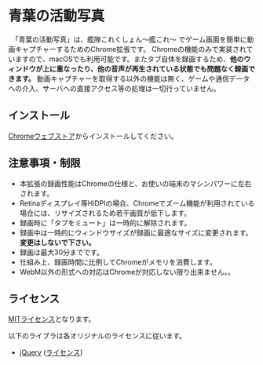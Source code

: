 # 青葉の活動写真

　「青葉の活動写真」は、艦隊これくしょん～艦これ～ でゲーム画面を簡単に動画キャプチャーするためのChrome拡張です。
Chromeの機能のみで実装されていますので、macOSでも利用可能です。またタブ自体を録画するため、**他のウィンドウが上に重なったり、他の音声が再生されている状態でも問題なく録画できます。**
動画キャプチャーを取得する以外の機能は無く、ゲームや通信データへの介入、サーバへの直接アクセス等の処理は一切行っていません。

## インストール
[Chromeウェブストア](https://chrome.google.com/webstore/detail/%E9%9D%92%E8%91%89%E3%81%AE%E6%B4%BB%E5%8B%95%E5%86%99%E7%9C%9F/elfgjdagklbffkmdiedmbgnbnnijclia)からインストールしてください。

## 注意事項・制限
  - 本拡張の録画性能はChromeの仕様と、お使いの端末のマシンパワーに左右されます。
  - Retinaディスプレイ等HiDPIの場合、Chromeでズーム機能が利用されている場合には、リサイズされるため若干画質が低下します。
  - 録画時に「タブをミュート」は一時的に解除されます。
  - 録画中は一時的にウィンドウサイズが録画に最適なサイズに変更されます。**変更はしないで下さい。**
  - 録画は最大30分までです。
  - 仕組み上、録画時間に比例してChromeがメモリを消費します。
  - WebM以外の形式への対応はChromeが対応しない限り出来ません。。

## ライセンス

[MITライセンス](https://github.com/Komit/AobaNoVideo/blob/master/LICENSE.md)となります。

以下のライブラは各オリジナルのライセンスに従います。
- [jQuery](http://jquery.com/) ([ライセンス](https://jquery.org/license/))
